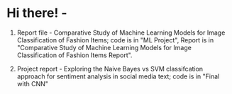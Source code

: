 # Hi there! -

1. Report file - Comparative Study of Machine Learning Models for Image Classification of Fashion Items; code is in "ML Project", Report is in "Comparative Study of Machine Learning Models for Image Classification of Fashion Items Report".


2. Project report - Exploring the Naive Bayes vs SVM classifcation approach for sentiment analysis in social media text; code is in "Final with CNN"
